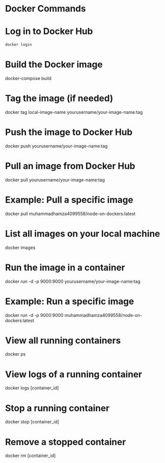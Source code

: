 # Docker Commands

# Log in to Docker Hub
   ```bash
docker login
   ```

# Build the Docker image
docker-compose build

# Tag the image (if needed)
docker tag local-image-name yourusername/your-image-name:tag

# Push the image to Docker Hub
docker push yourusername/your-image-name:tag

# Pull an image from Docker Hub
docker pull yourusername/your-image-name:tag

# Example: Pull a specific image
docker pull muhammadhamza4099558/node-on-dockers:latest

# List all images on your local machine
docker images

# Run the image in a container
docker run -d -p 9000:9000 yourusername/your-image-name:tag

# Example: Run a specific image
docker run -d -p 9000:9000 muhammadhamza4099558/node-on-dockers:latest

# View all running containers
docker ps

# View logs of a running container
docker logs [container_id]

# Stop a running container
docker stop [container_id]

# Remove a stopped container
docker rm [container_id]
